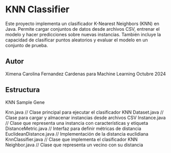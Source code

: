 # KNN Classifier

Este proyecto implementa un clasificador K-Nearest Neighbors (KNN) en Java. 
Permite cargar conjuntos de datos desde archivos CSV, entrenar el modelo y hacer predicciones sobre nuevas instancias. 
También incluye la capacidad de clasificar puntos aleatorios y evaluar el modelo en un conjunto de prueba.

## Autor

Ximena Carolina Fernandez Cardenas
para Machine Learning Octubre 2024

## Estructura

KNN Sample Gene

Knn.java               // Clase principal para ejecutar el clasificador KNN
Dataset.java           // Clase para cargar y almacenar instancias desde archivos CSV
Instance.java          // Clase que representa una instancia con características y etiqueta
DistanceMetric.java    // Interfaz para definir métricas de distancia
EuclideanDistance.java  // Implementación de la distancia euclidiana
KnnClassifier.java     // Clase que implementa el clasificador KNN
Neighbor.java          // Clase que representa un vecino con su distancia

